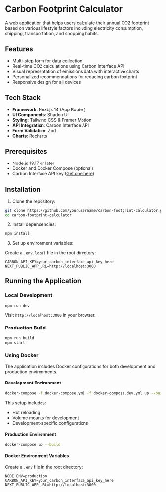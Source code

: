 # Carbon Footprint Calculator

A web application that helps users calculate their annual CO2 footprint based on various lifestyle factors including electricity consumption, shipping, transportation, and shopping habits.

## Features

-   Multi-step form for data collection
-   Real-time CO2 calculations using Carbon Interface API
-   Visual representation of emissions data with interactive charts
-   Personalized recommendations for reducing carbon footprint
-   Responsive design for all devices

## Tech Stack

-   **Framework**: Next.js 14 (App Router)
-   **UI Components**: Shadcn UI
-   **Styling**: Tailwind CSS & Framer Motion
-   **API Integration**: Carbon Interface API
-   **Form Validation**: Zod
-   **Charts**: Recharts

## Prerequisites

-   Node.js 18.17 or later
-   Docker and Docker Compose (optional)
-   Carbon Interface API key ([Get one here](https://www.carboninterface.com/))

## Installation

1. Clone the repository:

```bash
git clone https://github.com/yourusername/carbon-footprint-calculator.git
cd carbon-footprint-calculator
```

2. Install dependencies:

```bash
npm install
```

3. Set up environment variables:

Create a `.env.local` file in the root directory:

```env
CARBON_API_KEY=your_carbon_interface_api_key_here
NEXT_PUBLIC_APP_URL=http://localhost:3000
```

## Running the Application

### Local Development

```bash
npm run dev
```

Visit `http://localhost:3000` in your browser.

### Production Build

```bash
npm run build
npm start
```

### Using Docker

The application includes Docker configurations for both development and production environments.

#### Development Environment

```bash
docker-compose -f docker-compose.yml -f docker-compose.dev.yml up --build
```

This setup includes:

-   Hot reloading
-   Volume mounts for development
-   Development-specific configurations

#### Production Environment

```bash
docker-compose up --build
```

#### Docker Environment Variables

Create a `.env` file in the root directory:

```env
NODE_ENV=production
CARBON_API_KEY=your_carbon_interface_api_key_here
NEXT_PUBLIC_APP_URL=http://localhost:3000
```
